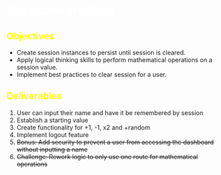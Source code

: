 # <span style= "color: white;">SessionWorkShop</span>

## <span style= "color: yellow;">Objectives</span>
- Create session instances to persist until session is cleared.
- Apply logical thinking skills to perform mathematical operations on a session value.
- Implement best practices to clear session for a user.
## <span style= "color: yellow;">Deliverables</span>
1) User can input their name and have it be remembered by session
2) Establish a starting value
3) Create functionality for +1, -1, x2 and +random
4) Implement logout feature
5) <span style= "text-decoration: line-through;"> Bonus: Add security to prevent a user from accessing the dashboard without inputting a name
6)  <span style= "text-decoration: line-through;">Challenge: Rework logic to only use one route for mathematical operations</span>